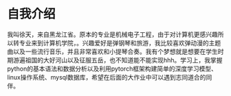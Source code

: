 # 自我介绍


我叫徐天，来自黑龙江省。原本的专业是机械电子工程，由于对计算机更感兴趣所以转专业来到计算机学院，。兴趣爱好是弹钢琴和旅游，我比较喜欢弹动漫的主题曲以及一些流行音乐，并且非常喜欢和小提琴合奏。我有个梦想就是想要在学生时期游遍祖国的大好河山以及征服五岳，也不知道能不能实现hhh。学习上，我掌握python的基本语法和数据分析以及利用pytorch框架构建简单的深度学习模型、linux操作系统、mysql数据库，希望在后面的大作业中可以遇到志同道合的同伴。

